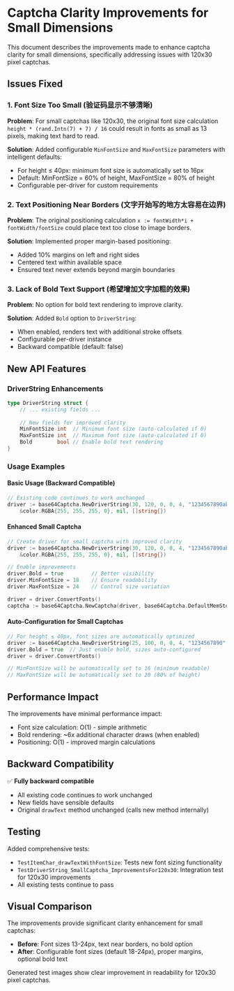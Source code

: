 # Captcha Clarity Improvements for Small Dimensions

This document describes the improvements made to enhance captcha clarity for small dimensions, specifically addressing issues with 120x30 pixel captchas.

## Issues Fixed

### 1. Font Size Too Small (验证码显示不够清晰)
**Problem**: For small captchas like 120x30, the original font size calculation `height * (rand.Intn(7) + 7) / 16` could result in fonts as small as 13 pixels, making text hard to read.

**Solution**: Added configurable `MinFontSize` and `MaxFontSize` parameters with intelligent defaults:
- For height ≤ 40px: minimum font size is automatically set to 16px
- Default: MinFontSize = 60% of height, MaxFontSize = 80% of height
- Configurable per-driver for custom requirements

### 2. Text Positioning Near Borders (文字开始写的地方太容易在边界)
**Problem**: The original positioning calculation `x := fontWidth*i + fontWidth/fontSize` could place text too close to image borders.

**Solution**: Implemented proper margin-based positioning:
- Added 10% margins on left and right sides
- Centered text within available space
- Ensured text never extends beyond margin boundaries

### 3. Lack of Bold Text Support (希望增加文字加粗的效果)
**Problem**: No option for bold text rendering to improve clarity.

**Solution**: Added `Bold` option to `DriverString`:
- When enabled, renders text with additional stroke offsets
- Configurable per-driver instance
- Backward compatible (default: false)

## New API Features

### DriverString Enhancements

```go
type DriverString struct {
    // ... existing fields ...
    
    // New fields for improved clarity
    MinFontSize int  // Minimum font size (auto-calculated if 0)
    MaxFontSize int  // Maximum font size (auto-calculated if 0)  
    Bold        bool // Enable bold text rendering
}
```

### Usage Examples

#### Basic Usage (Backward Compatible)
```go
// Existing code continues to work unchanged
driver := base64Captcha.NewDriverString(30, 120, 0, 0, 4, "1234567890abcdefghjklmnpqrstuvwxyz", 
    &color.RGBA{255, 255, 255, 0}, nil, []string{})
```

#### Enhanced Small Captcha
```go
// Create driver for small captcha with improved clarity
driver := base64Captcha.NewDriverString(30, 120, 0, 0, 4, "1234567890abcdefghjklmnpqrstuvwxyz", 
    &color.RGBA{255, 255, 255, 0}, nil, []string{})

// Enable improvements
driver.Bold = true         // Better visibility
driver.MinFontSize = 18    // Ensure readability
driver.MaxFontSize = 24    // Control size variation

driver = driver.ConvertFonts()
captcha := base64Captcha.NewCaptcha(driver, base64Captcha.DefaultMemStore)
```

#### Auto-Configuration for Small Captchas
```go
// For height ≤ 40px, font sizes are automatically optimized
driver := base64Captcha.NewDriverString(25, 100, 0, 0, 4, "1234567890", nil, nil, []string{})
driver.Bold = true  // Just enable bold, sizes auto-configured
driver = driver.ConvertFonts()

// MinFontSize will be automatically set to 16 (minimum readable)
// MaxFontSize will be automatically set to 20 (80% of height)
```

## Performance Impact

The improvements have minimal performance impact:
- Font size calculation: O(1) - simple arithmetic
- Bold rendering: ~6x additional character draws (when enabled)
- Positioning: O(1) - improved margin calculations

## Backward Compatibility

✅ **Fully backward compatible**
- All existing code continues to work unchanged
- New fields have sensible defaults
- Original `drawText` method unchanged (calls new method internally)

## Testing

Added comprehensive tests:
- `TestItemChar_drawTextWithFontSize`: Tests new font sizing functionality
- `TestDriverString_SmallCaptcha_ImprovementsFor120x30`: Integration test for 120x30 improvements
- All existing tests continue to pass

## Visual Comparison

The improvements provide significant clarity enhancement for small captchas:

- **Before**: Font sizes 13-24px, text near borders, no bold option
- **After**: Configurable font sizes (default 18-24px), proper margins, optional bold text

Generated test images show clear improvement in readability for 120x30 pixel captchas.